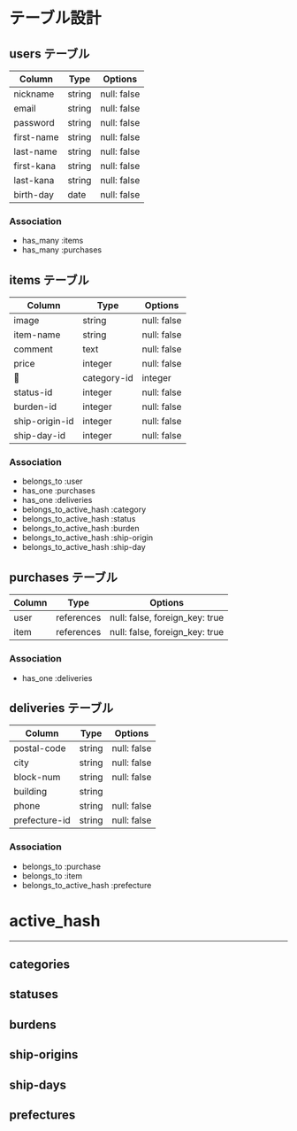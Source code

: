 # テーブル設計

## users テーブル

| Column     | Type   | Options     |
| --------   | ------ | ----------- |
| nickname   | string | null: false |
| email      | string | null: false |
| password   | string | null: false |
| first-name | string | null: false |
| last-name  | string | null: false |
| first-kana | string | null: false |
| last-kana  | string | null: false |
| birth-day  | date   | null: false |

### Association

- has_many :items
- has_many :purchases

## items テーブル

| Column    | Type   | Options     |
| ------    | ------ | ----------- |
| image     | string | null: false |
| item-name | string | null: false |
| comment   | text   | null: false |
| price     | integer | null: false |
| category-id    | integer | null: false |
| status-id      | integer | null: false |
| burden-id      | integer | null: false |
| ship-origin-id | integer | null: false |
| ship-day-id    | integer | null: false |

### Association

- belongs_to :user
- has_one :purchases
- has_one :deliveries
- belongs_to_active_hash :category
- belongs_to_active_hash :status
- belongs_to_active_hash :burden
- belongs_to_active_hash :ship-origin
- belongs_to_active_hash :ship-day


## purchases テーブル

| Column | Type       | Options                        |
| ------ | ---------- | ------------------------------ |
| user   | references | null: false, foreign_key: true |
| item   | references | null: false, foreign_key: true |

### Association

- has_one :deliveries

## deliveries テーブル

| Column       | Type   | Options     |
| -------      | ------ | ----------- |
| postal-code  | string | null: false |
| city         | string | null: false |
| block-num    | string | null: false |
| building     | string |             |
| phone        | string | null: false |
| prefecture-id | string | null: false |

### Association

- belongs_to :purchase
- belongs_to :item
- belongs_to_active_hash :prefecture

# active_hash
--------------------
## categories

## statuses

## burdens

## ship-origins

## ship-days

## prefectures

